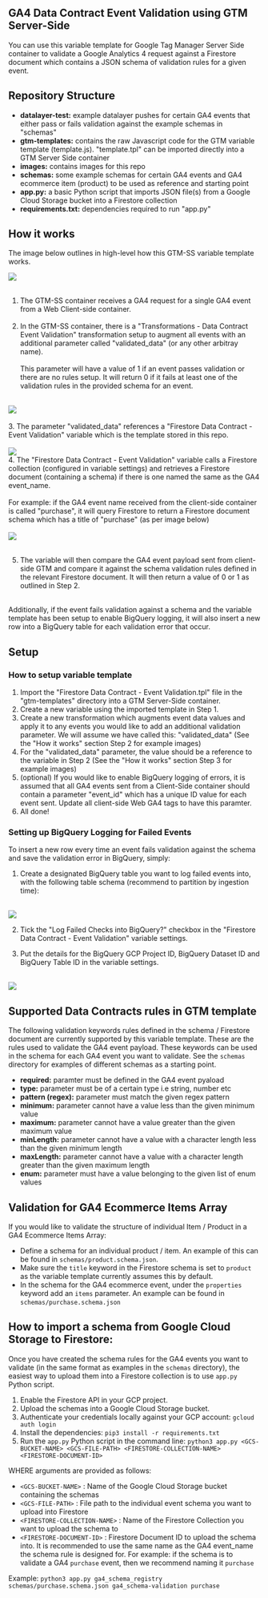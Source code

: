 ## GA4 Data Contract Event Validation using GTM Server-Side

You can use this variable template for Google Tag Manager Server Side container to validate a Google Analytics 4 request against a Firestore document which contains a JSON schema of validation rules for a given event.


## Repository Structure
<ul>
    <li><b>datalayer-test:</b> example datalayer pushes for certain GA4 events that either pass or fails validation against the example schemas in "schemas"</li>
    <li><b>gtm-templates:</b> contains the raw Javascript code for the GTM variable template (template.js). "template.tpl" can be imported directly into a GTM Server Side container</li>
    <li><b>images:</b> contains images for this repo</li>
    <li><b>schemas:</b> some example schemas for certain GA4 events and GA4 ecommerce item (product) to be used as reference and starting point</li>
    <li><b>app.py:</b> a basic Python script that imports JSON file(s) from a Google Cloud Storage bucket into a Firestore collection</li>
    <li><b>requirements.txt:</b> dependencies required to run "app.py"</li>
</ul>

## How it works
The image below outlines in high-level how this GTM-SS variable template works. 

<img src="images/solution-design.png">
<br/>
<br/>

1. The GTM-SS container receives a GA4 request for a single GA4 event from a Web Client-side container.
<br/><br/>
2. In the GTM-SS container, there is a "Transformations - Data Contract Event Validation" transformation setup to augment all events with an additional parameter called "validated_data" (or any other arbitray name). <br/><br/>This parameter will have a value of 1 if an event passes validation or there are no rules setup. It will return 0 if it fails at least one of the validation rules in the provided schema for an event.
<br/><br/>
<img src="images/transformation.png">
<br/><br/>
3. The parameter "validated_data" references a "Firestore Data Contract - Event Validation" variable which is the template stored in this repo.
<br/><br/>
<img src="images/variable.png">

<br/>
4. The "Firestore Data Contract - Event Validation" variable calls a Firestore collection (configured in variable settings) and retrieves a Firestore document (containing a schema) if there is one named the same as the GA4 event_name.<br/> <br/> For example: if the GA4 event name received from the client-side container is called "purchase", it will query Firestore to return a Firestore document schema which has a title of "purchase" (as per image below)
<br/><br/>
<img src="images/firestore-example.png">
<br/><br/>

5. The variable will then compare the GA4 event payload sent from client-side GTM and compare it against the schema validation rules defined in the relevant Firestore document. It will then return a value of 0 or 1 as outlined in Step 2.
<br/><br/>

Additionally, if the event fails validation against a schema and the variable template has been setup to enable BigQuery logging, it will also insert a new row into a BigQuery table for each validation error that occur.


## Setup

### How to setup variable template

1. Import the "Firestore Data Contract - Event Validation.tpl" file in the "gtm-templates" directory into a GTM Server-Side container.
2. Create a new variable using the imported template in Step 1.
3. Create a new transformation which augments event data values and apply it to any events you would like to add an additional validation parameter. We will assume we have called this: "validated_data" (See the "How it works" section Step 2 for example images)
4. For the "validated_data" parameter, the value should be a reference to the variable in Step 2 (See the "How it works" section Step 3 for example images)
5. (optional) If you would like to enable BigQuery logging of errors, it is assumed that all GA4 events sent from a Client-Side container should contain a parameter "event_id" which has a unique ID value for each event sent. Update all client-side Web GA4 tags to have this paramter.
6. All done!

### Setting up BigQuery Logging for Failed Events

To insert a new row every time an event fails validation against the schema and save the validation error in BigQuery, simply:
1) Create a designated BigQuery table you want to log failed events into, with the following table schema (recommend to partition by ingestion time):
<br><br>
<img src="images/bq-schema.png">

2) Tick the "Log Failed Checks into BigQuery?" checkbox in the "Firestore Data Contract - Event Validation" variable settings.

3) Put the details for the BigQuery GCP Project ID, BigQuery Dataset ID and BigQuery Table ID in the variable settings.<br/><br/>
<img src="images/bigquery.png">


## Supported Data Contracts rules in GTM template
The following validation keywords rules defined in the schema / Firestore document are currently supported by this variable template. These are the rules used to validate the GA4 event payload. These keywords can be used in the schema for each GA4 event you want to validate. See the `schemas` directory for examples of different schemas as a starting point.

- <b>required:</b> paramter must be defined in the GA4 event pyaload
- <b>type:</b> parameter must be of a certain type i.e string, number etc
- <b>pattern (regex):</b> parameter must match the given regex pattern
- <b>minimum:</b> parameter cannot have a value less than the given minimum value
- <b>maximum:</b> parameter cannot have a value greater than the given maximum value
- <b>minLength:</b> parameter cannot have a value with a character length less than the given minimum length
- <b>maxLength:</b> parameter cannot have a value with a character length greater than the given maximum length
- <b>enum:</b> parameter must have a value belonging to the given list of enum values

## Validation for GA4 Ecommerce Items Array

If you would like to validate the structure of individual Item / Product in a GA4 Ecommerce Items Array:

- Define a schema for an individual product / item. An example of this can be found in `schemas/product.schema.json`.
- Make sure the `title` keyword in the Firestore schema is set to `product` as the variable template currently assumes this by default.
- In the schema for the GA4 ecommerce event, under the `properties` keyword add an `items` parameter. An example can be found in `schemas/purchase.schema.json`

## How to import a schema from Google Cloud Storage to Firestore:

Once you have created the schema rules for the GA4 events you want to validate (in the same format as examples in the `schemas` directory), the easiest way to upload them into a Firestore collection is to use `app.py` Python script.

1) Enable the Firestore API in your GCP project.
2) Upload the schemas into a Google Cloud Storage bucket.
2) Authenticate your credentials locally against your GCP account: `gcloud auth login`
3) Install the dependencies: `pip3 install -r requirements.txt`
4) Run the `app.py` Python script in the command line:
`python3 app.py <GCS-BUCKET-NAME> <GCS-FILE-PATH> <FIRESTORE-COLLECTION-NAME> <FIRESTORE-DOCUMENT-ID>`

WHERE arguments are provided as follows:
- `<GCS-BUCKET-NAME>` : Name of the Google Cloud Storage bucket containing the schemas
- `<GCS-FILE-PATH>` : File path to the individual event schema you want to upload into Firestore
- `<FIRESTORE-COLLECTION-NAME>` : Name of the Firestore Collection you want to upload the schema to
- `<FIRESTORE-DOCUMENT-ID>` : Firestore Document ID to upload the schema into. It is recommended to use the same name as the GA4 event_name the schema rule is designed for. For example: if the schema is to validate a GA4 `purchase` event, then we recommend naming it `purchase`

Example: `python3 app.py ga4_schema_registry schemas/purchase.schema.json ga4_schema-validation purchase`